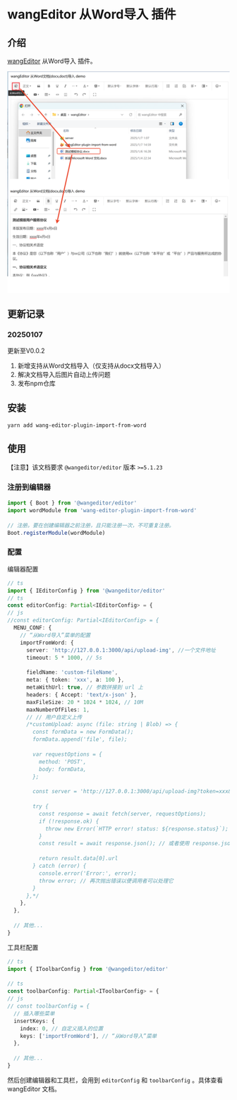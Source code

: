 # wangEditor 从Word导入 插件

## 介绍

[wangEditor](https://www.wangeditor.com/) 从Word导入 插件。

![](./_img/demo.png)

## 更新记录

### 20250107

更新至V0.0.2

1. 新增支持从Word文档导入（仅支持从docx文档导入）
2. 解决文档导入后图片自动上传问题
3. 发布npm仓库

## 安装

```shell
yarn add wang-editor-plugin-import-from-word
```

## 使用

【注意】该文档要求 `@wangeditor/editor` 版本 `>=5.1.23`

### 注册到编辑器

```js
import { Boot } from '@wangeditor/editor'
import wordModule from 'wang-editor-plugin-import-from-word'

// 注册。要在创建编辑器之前注册，且只能注册一次，不可重复注册。
Boot.registerModule(wordModule)
```

### 配置

编辑器配置

```ts
// ts
import { IEditorConfig } from '@wangeditor/editor'
// ts
const editorConfig: Partial<IEditorConfig> = {
// js
//const editorConfig: Partial<IEditorConfig> = {
  MENU_CONF: {
    // “从Word导入”菜单的配置
    importFromWord: {
      server: 'http://127.0.0.1:3000/api/upload-img', //一个文件地址
      timeout: 5 * 1000, // 5s

      fieldName: 'custom-fileName',
      meta: { token: 'xxx', a: 100 },
      metaWithUrl: true, // 参数拼接到 url 上
      headers: { Accept: 'text/x-json' },
      maxFileSize: 20 * 1024 * 1024, // 10M
      maxNumberOfFiles: 1,
      // // 用户自定义上传
      /*customUpload: async (file: string | Blob) => {
        const formData = new FormData();
        formData.append('file', file);

        var requestOptions = {
          method: 'POST',
          body: formData,
        };

        const server = 'http://127.0.0.1:3000/api/upload-img?token=xxx&a=100'

        try {
          const response = await fetch(server, requestOptions);
          if (!response.ok) {
            throw new Error(`HTTP error! status: ${response.status}`);
          }
          const result = await response.json(); // 或者使用 response.json() 如果预期是JSON格式

          return result.data[0].url
        } catch (error) {
          console.error('Error:', error);
          throw error; // 再次抛出错误以便调用者可以处理它
        }
      },*/
    },
  },

  // 其他...
}
```

工具栏配置

```ts
// ts
import { IToolbarConfig } from '@wangeditor/editor'

// ts
const toolbarConfig: Partial<IToolbarConfig> = {
// js
// const toolbarConfig = {
  // 插入哪些菜单
  insertKeys: {
    index: 0, // 自定义插入的位置
    keys: ['importFromWord'], // “从Word导入”菜单
  },

  // 其他...
}
```

然后创建编辑器和工具栏，会用到 `editorConfig` 和 `toolbarConfig` 。具体查看 wangEditor 文档。
